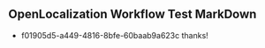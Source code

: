 ## OpenLocalization Workflow Test MarkDown
* f01905d5-a449-4816-8bfe-60baab9a623c thanks!

<!--HONumber=Jul16_HO4-->


